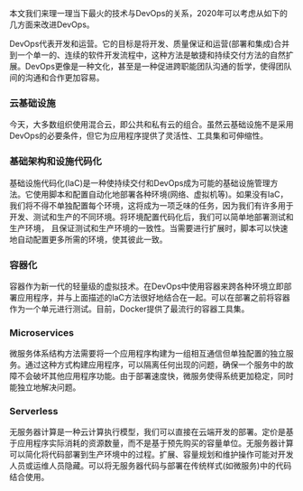 

本文我们来理一理当下最火的技术与DevOps的关系，2020年可以考虑从如下的几方面来改进DevOps。

DevOps代表开发和运营。它的目标是将开发、质量保证和运营(部署和集成)合并到一个单一的、连续的软件开发流程中，这种方法是敏捷和持续交付方法的自然扩展。DevOps更像是一种文化，甚至是一种促进跨职能团队沟通的哲学，使得团队间的沟通和合作更加容易。

### 云基础设施
今天，大多数组织使用混合云，即公共和私有云的组合。虽然云基础设施不是采用DevOps的必要条件，但它为应用程序提供了灵活性、工具集和可伸缩性。

### 基础架构和设施代码化
基础设施代码化(IaC)是一种使持续交付和DevOps成为可能的基础设施管理方法。它使用脚本和配置自动化地部署各种环境(网络、虚拟机等)。如果没有IaC，我们将不得不单独配置每个环境，这将成为一项乏味的任务，因为我们有许多用于开发、测试和生产的不同环境。将环境配置代码化后，我们可以简单地部署测试和生产环境， 且保证测试和生产环境的一致性。当需要进行扩展时，脚本可以快速地自动配置更多所需的环境，使其彼此一致。

### 容器化
容器作为新一代的轻量级的虚拟技术。在DevOps中使用容器来跨各种环境立即部署应用程序，并与上面描述的IaC方法很好地结合在一起。可以在部署之前将容器作为一个单元进行测试。目前，Docker提供了最流行的容器工具集。

### Microservices
微服务体系结构方法需要将一个应用程序构建为一组相互通信但单独配置的独立服务。通过这种方式构建应用程序，可以隔离任何出现的问题，确保一个服务中的故障不会破坏其他应用程序功能。由于部署速度快，微服务使得系统更加稳定，同时能独立地解决问题。

### Serverless
无服务器计算是一种云计算执行模型，我们可以直接在云端开发的部署。定价是基于应用程序实际消耗的资源数量，而不是基于预先购买的容量单位。无服务器计算可以简化将代码部署到生产环境中的过程。扩展、容量规划和维护操作可能对开发人员或运维人员隐藏。可以将无服务器代码与部署在传统样式(如微服务)中的代码结合使用。
